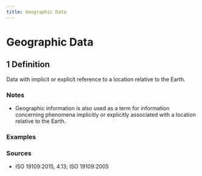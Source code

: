 ```yaml
---
title: Geographic Data
---
```


# Geographic Data

## 1 Definition

Data with implicit or explicit reference to a location relative to the Earth.

### Notes 
- Geographic information is also used as a term for information concerning phenomena implicitly or explicitly associated with a location relative to the Earth.

### Examples 

### Sources
- ISO 19109:2015, 4.13; ISO 19109:2005
